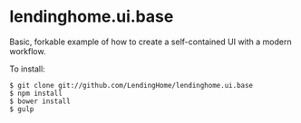 lendinghome.ui.base
===================

Basic, forkable example of how to create a self-contained UI with a modern workflow.

To install:

```
$ git clone git://github.com/LendingHome/lendinghome.ui.base
$ npm install
$ bower install
$ gulp
```
